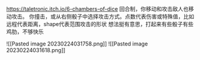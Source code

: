 https://taletronic.itch.io/6-chambers-of-dice
回合制，你移动和攻击敌人也移动攻击。
你撞击，或从右侧骰子中选择攻击方式。点数代表伤害或特殊值，比如远程代表距离，shape代表范围攻击的形状
想法挺有意思，打起来有些骰子有些鸡肋，不够快乐



![[Pasted image 20230224031758.png]]
![[Pasted image 20230224031618.png]]